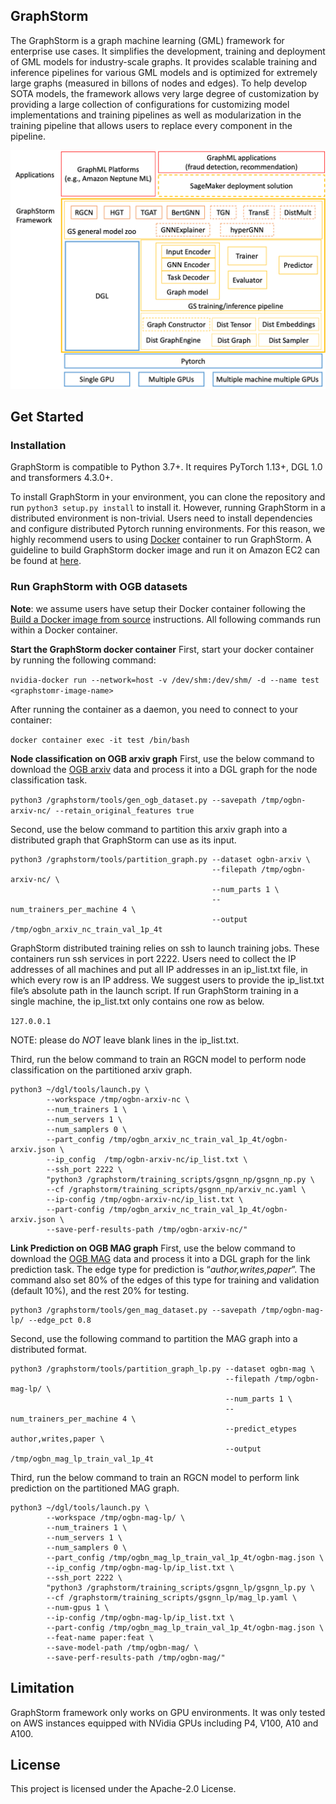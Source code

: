 ## GraphStorm
The GraphStorm is a graph machine learning (GML) framework for enterprise use cases. It simplifies the development, training and deployment of GML models for industry-scale graphs. It provides scalable training and inference pipelines for various GML models and is optimized for extremely large graphs (measured in billons of nodes and edges). To help develop SOTA models, the framework allows very large degree of customization by providing a large collection of configurations for customizing model implementations and training pipelines as well as modularization in the training pipeline that allows users to replace every component in the pipeline.

![GraphStorm architecture](https://github.com/awslabs/graphstorm/blob/main/tutorial/graphstorm_arch.jpg?raw=true)

## Get Started
### Installation
GraphStorm is compatible to Python 3.7+. It requires PyTorch 1.13+, DGL 1.0 and transformers 4.3.0+.

To install GraphStorm in your environment, you can clone the repository and run `python3 setup.py install` to install it. However, running GraphStorm in a distributed environment is non-trivial. Users need to install dependencies and configure distributed Pytorch running environments. For this reason, we highly recommend users to using [Docker](https://docs.docker.com/get-started/overview/) container to run GraphStorm. A guideline to build GraphStorm docker image and run it on Amazon EC2 can be found at [here](https://github.com/awslabs/graphstorm/tree/main/docker).

### Run GraphStorm with OGB datasets

**Note**: we assume users have setup their Docker container following the [Build a Docker image from source](https://github.com/awslabs/graphstorm/tree/main/docker#build-a-docker-image-from-source) instructions. All following commands run within a Docker container.

**Start the GraphStorm docker container**
First, start your docker container by running the following command:

```nvidia-docker run --network=host -v /dev/shm:/dev/shm/ -d --name test <graphstomr-image-name>```

After running the container as a daemon, you need to connect to your container:

```docker container exec -it test /bin/bash```

**Node classification on OGB arxiv graph**
First, use the below command to download the [OGB arxiv](https://ogb.stanford.edu/docs/nodeprop/#ogbn-arxiv) data and process it into a DGL graph for the node classification task.

```python3 /graphstorm/tools/gen_ogb_dataset.py --savepath /tmp/ogbn-arxiv-nc/ --retain_original_features true```

Second, use the below command to partition this arxiv graph into a distributed graph that GraphStorm can use as its input.

```
python3 /graphstorm/tools/partition_graph.py --dataset ogbn-arxiv \
                                             --filepath /tmp/ogbn-arxiv-nc/ \
                                             --num_parts 1 \
                                             --num_trainers_per_machine 4 \
                                             --output /tmp/ogbn_arxiv_nc_train_val_1p_4t
```

GraphStorm distributed training relies on ssh to launch training jobs. These containers run ssh services in port 2222. Users need to collect the IP addresses of all machines and put all IP addresses in an ip_list.txt file, in which every row is an IP address. We suggest users to provide the ip_list.txt file’s absolute path in the launch script. If run GraphStorm training in a single machine, the ip_list.txt only contains one row as below.

```127.0.0.1```

NOTE: please do *NOT* leave blank lines in the ip_list.txt.

Third, run the below command to train an RGCN model to perform node classification on the partitioned arxiv graph.

```
python3 ~/dgl/tools/launch.py \
        --workspace /tmp/ogbn-arxiv-nc \
        --num_trainers 1 \
        --num_servers 1 \
        --num_samplers 0 \
        --part_config /tmp/ogbn_arxiv_nc_train_val_1p_4t/ogbn-arxiv.json \
        --ip_config  /tmp/ogbn-arxiv-nc/ip_list.txt \
        --ssh_port 2222 \
        "python3 /graphstorm/training_scripts/gsgnn_np/gsgnn_np.py \
        --cf /graphstorm/training_scripts/gsgnn_np/arxiv_nc.yaml \
        --ip-config /tmp/ogbn-arxiv-nc/ip_list.txt \
        --part-config /tmp/ogbn_arxiv_nc_train_val_1p_4t/ogbn-arxiv.json \
        --save-perf-results-path /tmp/ogbn-arxiv-nc/"
```

**Link Prediction on OGB MAG graph**
First, use the below command to download the [OGB MAG](https://ogb.stanford.edu/docs/nodeprop/#ogbn-mag) data and process it into a DGL graph for the link prediction task. The edge type for prediction is “*author,writes,paper*”. The command also set 80% of the edges of this type for training and validation (default 10%), and the rest 20% for testing.

```
python3 /graphstorm/tools/gen_mag_dataset.py --savepath /tmp/ogbn-mag-lp/ --edge_pct 0.8
```

Second, use the following command to partition the MAG graph into a distributed format.

```
python3 /graphstorm/tools/partition_graph_lp.py --dataset ogbn-mag \
                                                --filepath /tmp/ogbn-mag-lp/ \
                                                --num_parts 1 \
                                                --num_trainers_per_machine 4 \
                                                --predict_etypes author,writes,paper \
                                                --output /tmp/ogbn_mag_lp_train_val_1p_4t
```

Third, run the below command to train an RGCN model to perform link prediction on the partitioned MAG graph.

```
python3 ~/dgl/tools/launch.py \
        --workspace /tmp/ogbn-mag-lp/ \
        --num_trainers 1 \
        --num_servers 1 \
        --num_samplers 0 \
        --part_config /tmp/ogbn_mag_lp_train_val_1p_4t/ogbn-mag.json \
        --ip_config /tmp/ogbn-mag-lp/ip_list.txt \
        --ssh_port 2222 \
        "python3 /graphstorm/training_scripts/gsgnn_lp/gsgnn_lp.py \
        --cf /graphstorm/training_scripts/gsgnn_lp/mag_lp.yaml \
        --num-gpus 1 \
        --ip-config /tmp/ogbn-mag-lp/ip_list.txt \
        --part-config /tmp/ogbn_mag_lp_train_val_1p_4t/ogbn-mag.json \
        --feat-name paper:feat \
        --save-model-path /tmp/ogbn-mag/ \
        --save-perf-results-path /tmp/ogbn-mag/"
```

## Limitation
GraphStorm framework only works on GPU environments. It was only tested on AWS instances equipped with NVidia GPUs including P4, V100, A10 and A100.

## License
This project is licensed under the Apache-2.0 License.


